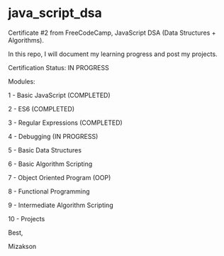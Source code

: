 # java_script_dsa

Certificate #2 from FreeCodeCamp, JavaScript DSA (Data Structures + Algorithms).

In this repo, I will document my learning progress and post my projects.

Certification Status: IN PROGRESS

Modules:

1 - Basic JavaScript (COMPLETED)

2 - ES6 (COMPLETED)

3 - Regular Expressions (COMPLETED)

4 - Debugging (IN PROGRESS)

5 - Basic Data Structures

6 - Basic Algorithm Scripting

7 - Object Oriented Program (OOP)

8 - Functional Programming

9 - Intermediate Algorithm Scripting

10 - Projects

Best, 

Mizakson